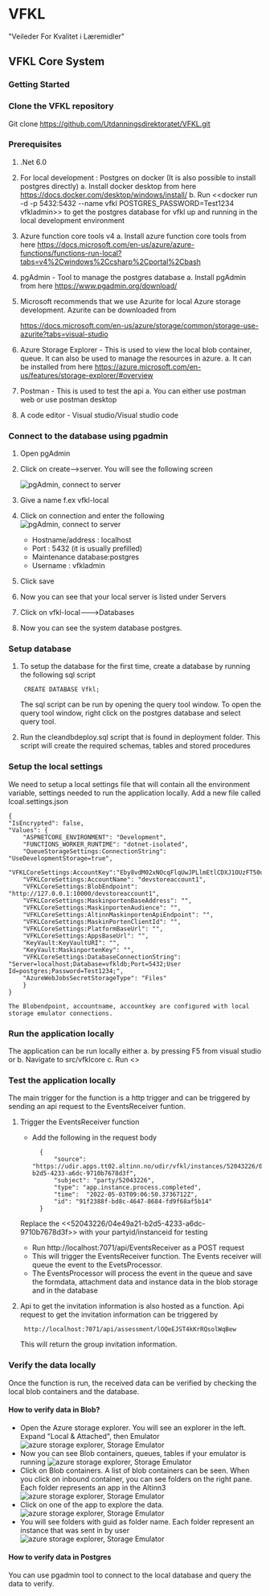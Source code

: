 # VFKL
"Veileder For Kvalitet i Læremidler"

## VFKL Core System


### Getting Started

### Clone the VFKL repository

Git clone https://github.com/Utdanningsdirektoratet/VFKL.git
	
### Prerequisites

1. .Net 6.0
2. For local development : Postgres on docker (It is also possible to install postgres directly)
	a. Install docker desktop from here https://docs.docker.com/desktop/windows/install/
	b. Run <<docker run -d -p 5432:5432 --name vfkl POSTGRES_PASSWORD=Test1234 vfkladmin>> to get the postgres database for vfkl up and running in the local development environment
3. Azure function core tools v4
		a. Install azure function core tools from here https://docs.microsoft.com/en-us/azure/azure-functions/functions-run-local?tabs=v4%2Cwindows%2Ccsharp%2Cportal%2Cbash
4. pgAdmin - Tool to manage the postgres database
	a. Install pgAdmin from here https://www.pgadmin.org/download/
5. Microsoft recommends that we use Azurite for local Azure storage development. Azurite can be downloaded from
	
	https://docs.microsoft.com/en-us/azure/storage/common/storage-use-azurite?tabs=visual-studio 
6. Azure Storage Explorer - This is used to view the local blob container, queue. It can also be used to manage the resources in azure.
	a. It can be installed from here https://azure.microsoft.com/en-us/features/storage-explorer/#overview
7. Postman - This is used to test the api
	a. You can either use postman web or use postman desktop
8. A code editor - Visual studio/Visual studio code

### Connect to the database using pgadmin

1. Open pgAdmin
2. Click on create-->server. You will see the following screen
	
	![pgAdmin, connect to server](/images/createserver.png)

3. Give a name f.ex vfkl-local
4. Click on connection and enter the following
![pgAdmin, connect to server](/images/createserver-connection.png)
	- Hostname/address : localhost
	- Port : 5432 (it is usually prefilled)
	- Maintenance database:postgres
	- Username : vfkladmin
5. Click save
6. Now you can see that your local server is listed under Servers
7. Click on vfkl-local--->Databases
8. Now you can see the system database postgres.

### Setup database

1. To setup the database for the first time, create a database by running the following sql script
	
		CREATE DATABASE Vfkl;
	
	The sql script can be run by opening the query tool window. To open the query tool window, right click on the postgres database and select query tool.
2. Run the cleandbdeploy.sql script that is found in deployment folder. This script will create the required schemas, tables and stored procedures

### Setup the local settings

We need to setup a local settings file that will contain all the environment variable, settings needed to run the application locally. Add a new file called lcoal.settings.json

	{
	"IsEncrypted": false,
	"Values": {
		"ASPNETCORE_ENVIRONMENT": "Development",
		"FUNCTIONS_WORKER_RUNTIME": "dotnet-isolated",
		"QueueStorageSettings:ConnectionString": "UseDevelopmentStorage=true",
	    "VFKLCoreSettings:AccountKey":"Eby8vdM02xNOcqFlqUwJPLlmEtlCDXJ1OUzFT50uSRZ6IFsuFq2UVErCz4I6tq/K1SZFPTOtr/KBHBeksoGMGw==",
		"VFKLCoreSettings:AccountName": "devstoreaccount1",
		"VFKLCoreSettings:BlobEndpoint": "http://127.0.0.1:10000/devstoreaccount1",
		"VFKLCoreSettings:MaskinportenBaseAddress": "",
		"VFKLCoreSettings:MaskinportenAudience": "",
		"VFKLCoreSettings:AltinnMaskinportenApiEndpoint": "",
		"VFKLCoreSettings:MaskinPortenClientId": "",
		"VFKLCoreSettings:PlatformBaseUrl": "",
		"VFKLCoreSettings:AppsBaseUrl": "",
		"KeyVault:KeyVaultURI": "",
		"KeyVault:MaskinportenKey": "",
		"VFKLCoreSettings:DatabaseConnectionString": "Server=localhost;Database=vfkldb;Port=5432;User Id=postgres;Password=Test1234;",
		"AzureWebJobsSecretStorageType": "Files"
		}
	}

	The Blobendpoint, accountname, accountkey are configured with local storage emulator connections.

### Run the application locally

The application can be run locally either 
		a. by pressing F5 from visual studio or 
		b. Navigate to src/vfklcore
		c. Run <<func start>> 

### Test the application locally

The main trigger for the function is a http trigger and can be triggered by sending an api request to the EventsReceiver funtion.
1. Trigger the EventsReceiver function
	- Add the following in the request body
		
			{
				"source":  "https://udir.apps.tt02.altinn.no/udir/vfkl/instances/52043226/04e49a21-b2d5-4233-a6dc-9710b7678d3f",
				"subject": "party/52043226",
				"type": "app.instance.process.completed",
				"time":  "2022-05-03T09:06:50.3736712Z",
				"id": "91f2388f-bd8c-4647-8684-fd9f68af5b14"
			}

	Replace the <<52043226/04e49a21-b2d5-4233-a6dc-9710b7678d3f>> with your partyid/instanceid for testing
	- Run http://localhost:7071/api/EventsReceiver as a POST request
	- This will trigger the EventsReceiver function. The Events receiver will queue the event to the EvetsProcessor. 
	- The EventsProcessor will process the event in the queue and save the formdata, attachment data and instance data in the blob storage and in the database
2. Api to get the invitation information is also hosted as a function. Api request to get the invitation information can be triggered by 
	
		http://localhost:7071/api/assessment/lOQeEJST4kKrRQsolWqBew

	This will return the group invitation information. 

### Verify the data locally
Once the function is run, the received data can be verified by checking the local blob containers and the database.

#### How to verify data in Blob?
- Open the Azure storage explorer. You will see an explorer in the left. Expand "Local & Attached", then Emulator
![azure storage explorer, Storage Emulator](/images/storageexplorer.png)
- Now you can see Blob containers, queues, tables if your emulator is running
![azure storage explorer, Storage Emulator](/images/storageexplorer-blobcontainers.png)
- Click on Blob containers. A list of blob containers can be seen. When you click on inbound container, you can see folders on the right pane. Each folder represents an app in the Altinn3
![azure storage explorer, Storage Emulator](/images/storageexplorer-inbound.png)
- Click on one of the app to explore the data.
![azure storage explorer, Storage Emulator](/images/storageexplorer-inbound-content.png)
- You will see folders with guid as folder name. Each folder represent an instance that was sent in by user
![azure storage explorer, Storage Emulator](/images/storageexplorer-vfklcontent.png)

#### How to verify data in Postgres
You can use pgadmin tool to connect to the local database and query the data to verify.